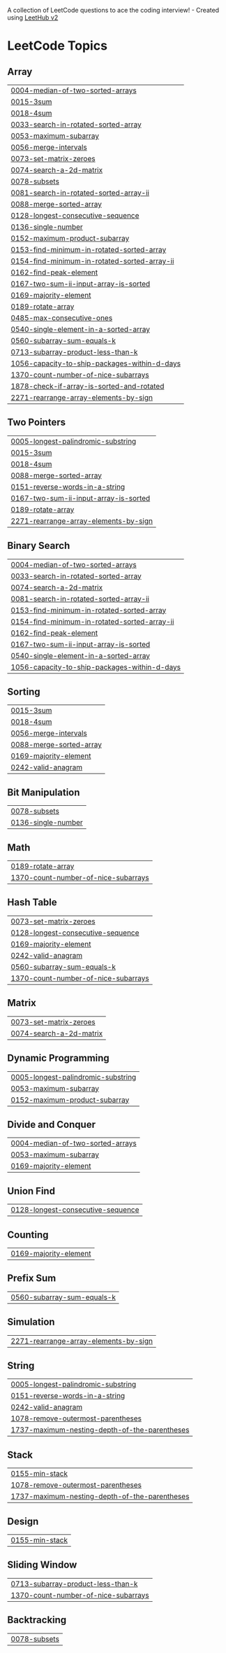 A collection of LeetCode questions to ace the coding interview! - Created using [LeetHub v2](https://github.com/arunbhardwaj/LeetHub-2.0)
<!---LeetCode Topics Start-->
# LeetCode Topics
## Array
|  |
| ------- |
| [0004-median-of-two-sorted-arrays](https://github.com/PJPriyanka147/Leetcode-daily/tree/master/0004-median-of-two-sorted-arrays) |
| [0015-3sum](https://github.com/PJPriyanka147/Leetcode-daily/tree/master/0015-3sum) |
| [0018-4sum](https://github.com/PJPriyanka147/Leetcode-daily/tree/master/0018-4sum) |
| [0033-search-in-rotated-sorted-array](https://github.com/PJPriyanka147/Leetcode-daily/tree/master/0033-search-in-rotated-sorted-array) |
| [0053-maximum-subarray](https://github.com/PJPriyanka147/Leetcode-daily/tree/master/0053-maximum-subarray) |
| [0056-merge-intervals](https://github.com/PJPriyanka147/Leetcode-daily/tree/master/0056-merge-intervals) |
| [0073-set-matrix-zeroes](https://github.com/PJPriyanka147/Leetcode-daily/tree/master/0073-set-matrix-zeroes) |
| [0074-search-a-2d-matrix](https://github.com/PJPriyanka147/Leetcode-daily/tree/master/0074-search-a-2d-matrix) |
| [0078-subsets](https://github.com/PJPriyanka147/Leetcode-daily/tree/master/0078-subsets) |
| [0081-search-in-rotated-sorted-array-ii](https://github.com/PJPriyanka147/Leetcode-daily/tree/master/0081-search-in-rotated-sorted-array-ii) |
| [0088-merge-sorted-array](https://github.com/PJPriyanka147/Leetcode-daily/tree/master/0088-merge-sorted-array) |
| [0128-longest-consecutive-sequence](https://github.com/PJPriyanka147/Leetcode-daily/tree/master/0128-longest-consecutive-sequence) |
| [0136-single-number](https://github.com/PJPriyanka147/Leetcode-daily/tree/master/0136-single-number) |
| [0152-maximum-product-subarray](https://github.com/PJPriyanka147/Leetcode-daily/tree/master/0152-maximum-product-subarray) |
| [0153-find-minimum-in-rotated-sorted-array](https://github.com/PJPriyanka147/Leetcode-daily/tree/master/0153-find-minimum-in-rotated-sorted-array) |
| [0154-find-minimum-in-rotated-sorted-array-ii](https://github.com/PJPriyanka147/Leetcode-daily/tree/master/0154-find-minimum-in-rotated-sorted-array-ii) |
| [0162-find-peak-element](https://github.com/PJPriyanka147/Leetcode-daily/tree/master/0162-find-peak-element) |
| [0167-two-sum-ii-input-array-is-sorted](https://github.com/PJPriyanka147/Leetcode-daily/tree/master/0167-two-sum-ii-input-array-is-sorted) |
| [0169-majority-element](https://github.com/PJPriyanka147/Leetcode-daily/tree/master/0169-majority-element) |
| [0189-rotate-array](https://github.com/PJPriyanka147/Leetcode-daily/tree/master/0189-rotate-array) |
| [0485-max-consecutive-ones](https://github.com/PJPriyanka147/Leetcode-daily/tree/master/0485-max-consecutive-ones) |
| [0540-single-element-in-a-sorted-array](https://github.com/PJPriyanka147/Leetcode-daily/tree/master/0540-single-element-in-a-sorted-array) |
| [0560-subarray-sum-equals-k](https://github.com/PJPriyanka147/Leetcode-daily/tree/master/0560-subarray-sum-equals-k) |
| [0713-subarray-product-less-than-k](https://github.com/PJPriyanka147/Leetcode-daily/tree/master/0713-subarray-product-less-than-k) |
| [1056-capacity-to-ship-packages-within-d-days](https://github.com/PJPriyanka147/Leetcode-daily/tree/master/1056-capacity-to-ship-packages-within-d-days) |
| [1370-count-number-of-nice-subarrays](https://github.com/PJPriyanka147/Leetcode-daily/tree/master/1370-count-number-of-nice-subarrays) |
| [1878-check-if-array-is-sorted-and-rotated](https://github.com/PJPriyanka147/Leetcode-daily/tree/master/1878-check-if-array-is-sorted-and-rotated) |
| [2271-rearrange-array-elements-by-sign](https://github.com/PJPriyanka147/Leetcode-daily/tree/master/2271-rearrange-array-elements-by-sign) |
## Two Pointers
|  |
| ------- |
| [0005-longest-palindromic-substring](https://github.com/PJPriyanka147/Leetcode-daily/tree/master/0005-longest-palindromic-substring) |
| [0015-3sum](https://github.com/PJPriyanka147/Leetcode-daily/tree/master/0015-3sum) |
| [0018-4sum](https://github.com/PJPriyanka147/Leetcode-daily/tree/master/0018-4sum) |
| [0088-merge-sorted-array](https://github.com/PJPriyanka147/Leetcode-daily/tree/master/0088-merge-sorted-array) |
| [0151-reverse-words-in-a-string](https://github.com/PJPriyanka147/Leetcode-daily/tree/master/0151-reverse-words-in-a-string) |
| [0167-two-sum-ii-input-array-is-sorted](https://github.com/PJPriyanka147/Leetcode-daily/tree/master/0167-two-sum-ii-input-array-is-sorted) |
| [0189-rotate-array](https://github.com/PJPriyanka147/Leetcode-daily/tree/master/0189-rotate-array) |
| [2271-rearrange-array-elements-by-sign](https://github.com/PJPriyanka147/Leetcode-daily/tree/master/2271-rearrange-array-elements-by-sign) |
## Binary Search
|  |
| ------- |
| [0004-median-of-two-sorted-arrays](https://github.com/PJPriyanka147/Leetcode-daily/tree/master/0004-median-of-two-sorted-arrays) |
| [0033-search-in-rotated-sorted-array](https://github.com/PJPriyanka147/Leetcode-daily/tree/master/0033-search-in-rotated-sorted-array) |
| [0074-search-a-2d-matrix](https://github.com/PJPriyanka147/Leetcode-daily/tree/master/0074-search-a-2d-matrix) |
| [0081-search-in-rotated-sorted-array-ii](https://github.com/PJPriyanka147/Leetcode-daily/tree/master/0081-search-in-rotated-sorted-array-ii) |
| [0153-find-minimum-in-rotated-sorted-array](https://github.com/PJPriyanka147/Leetcode-daily/tree/master/0153-find-minimum-in-rotated-sorted-array) |
| [0154-find-minimum-in-rotated-sorted-array-ii](https://github.com/PJPriyanka147/Leetcode-daily/tree/master/0154-find-minimum-in-rotated-sorted-array-ii) |
| [0162-find-peak-element](https://github.com/PJPriyanka147/Leetcode-daily/tree/master/0162-find-peak-element) |
| [0167-two-sum-ii-input-array-is-sorted](https://github.com/PJPriyanka147/Leetcode-daily/tree/master/0167-two-sum-ii-input-array-is-sorted) |
| [0540-single-element-in-a-sorted-array](https://github.com/PJPriyanka147/Leetcode-daily/tree/master/0540-single-element-in-a-sorted-array) |
| [1056-capacity-to-ship-packages-within-d-days](https://github.com/PJPriyanka147/Leetcode-daily/tree/master/1056-capacity-to-ship-packages-within-d-days) |
## Sorting
|  |
| ------- |
| [0015-3sum](https://github.com/PJPriyanka147/Leetcode-daily/tree/master/0015-3sum) |
| [0018-4sum](https://github.com/PJPriyanka147/Leetcode-daily/tree/master/0018-4sum) |
| [0056-merge-intervals](https://github.com/PJPriyanka147/Leetcode-daily/tree/master/0056-merge-intervals) |
| [0088-merge-sorted-array](https://github.com/PJPriyanka147/Leetcode-daily/tree/master/0088-merge-sorted-array) |
| [0169-majority-element](https://github.com/PJPriyanka147/Leetcode-daily/tree/master/0169-majority-element) |
| [0242-valid-anagram](https://github.com/PJPriyanka147/Leetcode-daily/tree/master/0242-valid-anagram) |
## Bit Manipulation
|  |
| ------- |
| [0078-subsets](https://github.com/PJPriyanka147/Leetcode-daily/tree/master/0078-subsets) |
| [0136-single-number](https://github.com/PJPriyanka147/Leetcode-daily/tree/master/0136-single-number) |
## Math
|  |
| ------- |
| [0189-rotate-array](https://github.com/PJPriyanka147/Leetcode-daily/tree/master/0189-rotate-array) |
| [1370-count-number-of-nice-subarrays](https://github.com/PJPriyanka147/Leetcode-daily/tree/master/1370-count-number-of-nice-subarrays) |
## Hash Table
|  |
| ------- |
| [0073-set-matrix-zeroes](https://github.com/PJPriyanka147/Leetcode-daily/tree/master/0073-set-matrix-zeroes) |
| [0128-longest-consecutive-sequence](https://github.com/PJPriyanka147/Leetcode-daily/tree/master/0128-longest-consecutive-sequence) |
| [0169-majority-element](https://github.com/PJPriyanka147/Leetcode-daily/tree/master/0169-majority-element) |
| [0242-valid-anagram](https://github.com/PJPriyanka147/Leetcode-daily/tree/master/0242-valid-anagram) |
| [0560-subarray-sum-equals-k](https://github.com/PJPriyanka147/Leetcode-daily/tree/master/0560-subarray-sum-equals-k) |
| [1370-count-number-of-nice-subarrays](https://github.com/PJPriyanka147/Leetcode-daily/tree/master/1370-count-number-of-nice-subarrays) |
## Matrix
|  |
| ------- |
| [0073-set-matrix-zeroes](https://github.com/PJPriyanka147/Leetcode-daily/tree/master/0073-set-matrix-zeroes) |
| [0074-search-a-2d-matrix](https://github.com/PJPriyanka147/Leetcode-daily/tree/master/0074-search-a-2d-matrix) |
## Dynamic Programming
|  |
| ------- |
| [0005-longest-palindromic-substring](https://github.com/PJPriyanka147/Leetcode-daily/tree/master/0005-longest-palindromic-substring) |
| [0053-maximum-subarray](https://github.com/PJPriyanka147/Leetcode-daily/tree/master/0053-maximum-subarray) |
| [0152-maximum-product-subarray](https://github.com/PJPriyanka147/Leetcode-daily/tree/master/0152-maximum-product-subarray) |
## Divide and Conquer
|  |
| ------- |
| [0004-median-of-two-sorted-arrays](https://github.com/PJPriyanka147/Leetcode-daily/tree/master/0004-median-of-two-sorted-arrays) |
| [0053-maximum-subarray](https://github.com/PJPriyanka147/Leetcode-daily/tree/master/0053-maximum-subarray) |
| [0169-majority-element](https://github.com/PJPriyanka147/Leetcode-daily/tree/master/0169-majority-element) |
## Union Find
|  |
| ------- |
| [0128-longest-consecutive-sequence](https://github.com/PJPriyanka147/Leetcode-daily/tree/master/0128-longest-consecutive-sequence) |
## Counting
|  |
| ------- |
| [0169-majority-element](https://github.com/PJPriyanka147/Leetcode-daily/tree/master/0169-majority-element) |
## Prefix Sum
|  |
| ------- |
| [0560-subarray-sum-equals-k](https://github.com/PJPriyanka147/Leetcode-daily/tree/master/0560-subarray-sum-equals-k) |
## Simulation
|  |
| ------- |
| [2271-rearrange-array-elements-by-sign](https://github.com/PJPriyanka147/Leetcode-daily/tree/master/2271-rearrange-array-elements-by-sign) |
## String
|  |
| ------- |
| [0005-longest-palindromic-substring](https://github.com/PJPriyanka147/Leetcode-daily/tree/master/0005-longest-palindromic-substring) |
| [0151-reverse-words-in-a-string](https://github.com/PJPriyanka147/Leetcode-daily/tree/master/0151-reverse-words-in-a-string) |
| [0242-valid-anagram](https://github.com/PJPriyanka147/Leetcode-daily/tree/master/0242-valid-anagram) |
| [1078-remove-outermost-parentheses](https://github.com/PJPriyanka147/Leetcode-daily/tree/master/1078-remove-outermost-parentheses) |
| [1737-maximum-nesting-depth-of-the-parentheses](https://github.com/PJPriyanka147/Leetcode-daily/tree/master/1737-maximum-nesting-depth-of-the-parentheses) |
## Stack
|  |
| ------- |
| [0155-min-stack](https://github.com/PJPriyanka147/Leetcode-daily/tree/master/0155-min-stack) |
| [1078-remove-outermost-parentheses](https://github.com/PJPriyanka147/Leetcode-daily/tree/master/1078-remove-outermost-parentheses) |
| [1737-maximum-nesting-depth-of-the-parentheses](https://github.com/PJPriyanka147/Leetcode-daily/tree/master/1737-maximum-nesting-depth-of-the-parentheses) |
## Design
|  |
| ------- |
| [0155-min-stack](https://github.com/PJPriyanka147/Leetcode-daily/tree/master/0155-min-stack) |
## Sliding Window
|  |
| ------- |
| [0713-subarray-product-less-than-k](https://github.com/PJPriyanka147/Leetcode-daily/tree/master/0713-subarray-product-less-than-k) |
| [1370-count-number-of-nice-subarrays](https://github.com/PJPriyanka147/Leetcode-daily/tree/master/1370-count-number-of-nice-subarrays) |
## Backtracking
|  |
| ------- |
| [0078-subsets](https://github.com/PJPriyanka147/Leetcode-daily/tree/master/0078-subsets) |
<!---LeetCode Topics End-->
